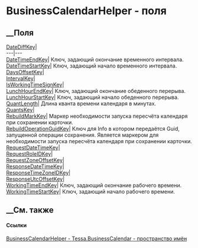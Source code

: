 # BusinessCalendarHelper - поля
##  __Поля
[DateDiffKey](F_Tessa_BusinessCalendar_BusinessCalendarHelper_DateDiffKey.htm)|  
---|---  
[DateTimeEndKey](F_Tessa_BusinessCalendar_BusinessCalendarHelper_DateTimeEndKey.htm)|
Ключ, задающий окончание временного интервала.  
[DateTimeStartKey](F_Tessa_BusinessCalendar_BusinessCalendarHelper_DateTimeStartKey.htm)|
Ключ, задающий начало временного интервала.  
[DaysOffsetKey](F_Tessa_BusinessCalendar_BusinessCalendarHelper_DaysOffsetKey.htm)|  
[IntervalKey](F_Tessa_BusinessCalendar_BusinessCalendarHelper_IntervalKey.htm)|  
[IsWorkingTimeSignKey](F_Tessa_BusinessCalendar_BusinessCalendarHelper_IsWorkingTimeSignKey.htm)|  
[LunchHourEndKey](F_Tessa_BusinessCalendar_BusinessCalendarHelper_LunchHourEndKey.htm)|
Ключ, задающий окончание обеденного перерыва.  
[LunchHourStartKey](F_Tessa_BusinessCalendar_BusinessCalendarHelper_LunchHourStartKey.htm)|
Ключ, задающий начало обеденного перерыва.  
[QuantLength](F_Tessa_BusinessCalendar_BusinessCalendarHelper_QuantLength.htm)|
Длина кванта времени календаря в минутах.  
[QuantsKey](F_Tessa_BusinessCalendar_BusinessCalendarHelper_QuantsKey.htm)|  
[RebuildMarkKey](F_Tessa_BusinessCalendar_BusinessCalendarHelper_RebuildMarkKey.htm)|
Маркер необходимости запуска пересчёта календаря при сохранении карточки.  
[RebuildOperationGuidKey](F_Tessa_BusinessCalendar_BusinessCalendarHelper_RebuildOperationGuidKey.htm)|
Ключ для Info в котором передаётся Guid, запущенной операции сохранения.
Является маркером для необходимости запуска пересчёта календаря при сохранении
карточки.  
[RequestDateTimeKey](F_Tessa_BusinessCalendar_BusinessCalendarHelper_RequestDateTimeKey.htm)|  
[RequestRoleIDKey](F_Tessa_BusinessCalendar_BusinessCalendarHelper_RequestRoleIDKey.htm)|  
[RequestZoneOffsetKey](F_Tessa_BusinessCalendar_BusinessCalendarHelper_RequestZoneOffsetKey.htm)|  
[ResponseDateTimeKey](F_Tessa_BusinessCalendar_BusinessCalendarHelper_ResponseDateTimeKey.htm)|  
[ResponseTimeZoneIDKey](F_Tessa_BusinessCalendar_BusinessCalendarHelper_ResponseTimeZoneIDKey.htm)|  
[ResponseUtcOffsetKey](F_Tessa_BusinessCalendar_BusinessCalendarHelper_ResponseUtcOffsetKey.htm)|  
[WorkingTimeEndKey](F_Tessa_BusinessCalendar_BusinessCalendarHelper_WorkingTimeEndKey.htm)|
Ключ, задающий окончание рабочего времени.  
[WorkingTimeStartKey](F_Tessa_BusinessCalendar_BusinessCalendarHelper_WorkingTimeStartKey.htm)|
Ключ, задающий начало рабочего времени.  
## __См. также
#### Ссылки
[BusinessCalendarHelper -
](T_Tessa_BusinessCalendar_BusinessCalendarHelper.htm)
[Tessa.BusinessCalendar - пространство имён](N_Tessa_BusinessCalendar.htm)
